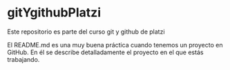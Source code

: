 # gitYgithubPlatzi
Este repositorio es parte del curso git y github de platzi

El README.md es una muy buena práctica cuando tenemos un proyecto en GitHub.
En él se describe detalladamente el proyecto en el que estás trabajando.
